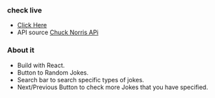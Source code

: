 ### check live
- [Click Here](https://dotdott.github.io/ChuckNorris-API/)
- API source [Chuck Norris APi](https://api.chucknorris.io/)

### About it
- Build with React.
- Button to Random Jokes.
- Search bar to search specific types of jokes.
- Next/Previous Button to check more Jokes that you have specified.
